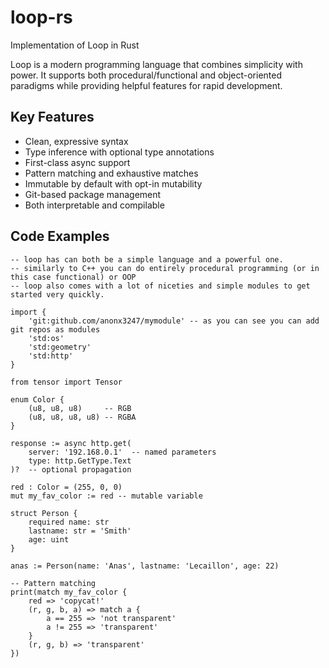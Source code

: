 # loop-rs
Implementation of Loop in Rust

Loop is a modern programming language that combines simplicity with power. It supports both procedural/functional and object-oriented paradigms while providing helpful features for rapid development.

## Key Features

- Clean, expressive syntax
- Type inference with optional type annotations 
- First-class async support
- Pattern matching and exhaustive matches
- Immutable by default with opt-in mutability
- Git-based package management
- Both interpretable and compilable

## Code Examples


```loop
-- loop has can both be a simple language and a powerful one.
-- similarly to C++ you can do entirely procedural programming (or in this case functional) or OOP
-- loop also comes with a lot of niceties and simple modules to get started very quickly.

import {
    'git:github.com/anonx3247/mymodule' -- as you can see you can add git repos as modules
    'std:os'
    'std:geometry' 
    'std:http'
}

from tensor import Tensor

enum Color {
    (u8, u8, u8)     -- RGB
    (u8, u8, u8, u8) -- RGBA
}

response := async http.get(
    server: '192.168.0.1'  -- named parameters
    type: http.GetType.Text
)?  -- optional propagation

red : Color = (255, 0, 0)
mut my_fav_color := red -- mutable variable

struct Person {
    required name: str
    lastname: str = 'Smith'
    age: uint
}

anas := Person(name: 'Anas', lastname: 'Lecaillon', age: 22)

-- Pattern matching
print(match my_fav_color {
    red => 'copycat!'
    (r, g, b, a) => match a {
        a == 255 => 'not transparent'
        a != 255 => 'transparent'
    }
    (r, g, b) => 'transparent'
})

```

